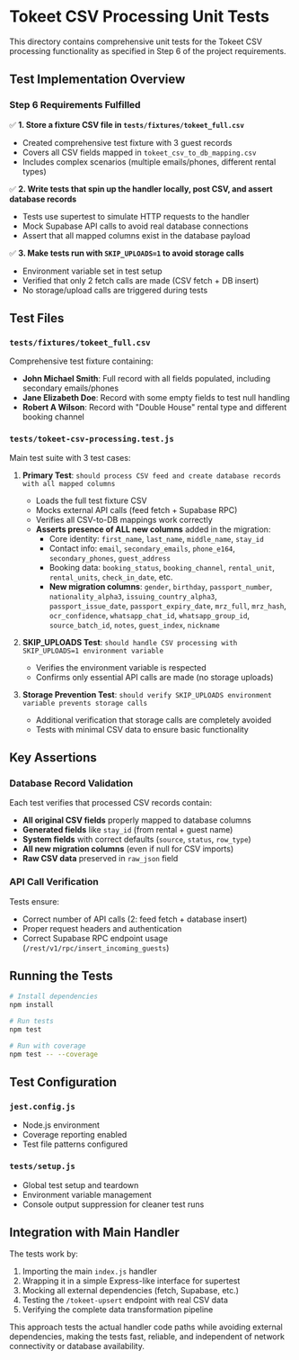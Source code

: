 # Tokeet CSV Processing Unit Tests

This directory contains comprehensive unit tests for the Tokeet CSV processing functionality as specified in Step 6 of the project requirements.

## Test Implementation Overview

### Step 6 Requirements Fulfilled

✅ **1. Store a fixture CSV file in `tests/fixtures/tokeet_full.csv`**
   - Created comprehensive test fixture with 3 guest records
   - Covers all CSV fields mapped in `tokeet_csv_to_db_mapping.csv`
   - Includes complex scenarios (multiple emails/phones, different rental types)

✅ **2. Write tests that spin up the handler locally, post CSV, and assert database records**
   - Tests use supertest to simulate HTTP requests to the handler
   - Mock Supabase API calls to avoid real database connections
   - Assert that all mapped columns exist in the database payload

✅ **3. Make tests run with `SKIP_UPLOADS=1` to avoid storage calls**
   - Environment variable set in test setup
   - Verified that only 2 fetch calls are made (CSV fetch + DB insert)
   - No storage/upload calls are triggered during tests

## Test Files

### `tests/fixtures/tokeet_full.csv`
Comprehensive test fixture containing:
- **John Michael Smith**: Full record with all fields populated, including secondary emails/phones
- **Jane Elizabeth Doe**: Record with some empty fields to test null handling
- **Robert A Wilson**: Record with "Double House" rental type and different booking channel

### `tests/tokeet-csv-processing.test.js`
Main test suite with 3 test cases:

1. **Primary Test**: `should process CSV feed and create database records with all mapped columns`
   - Loads the full test fixture CSV
   - Mocks external API calls (feed fetch + Supabase RPC)
   - Verifies all CSV-to-DB mappings work correctly
   - **Asserts presence of ALL new columns** added in the migration:
     - Core identity: `first_name`, `last_name`, `middle_name`, `stay_id`
     - Contact info: `email`, `secondary_emails`, `phone_e164`, `secondary_phones`, `guest_address`
     - Booking data: `booking_status`, `booking_channel`, `rental_unit`, `rental_units`, `check_in_date`, etc.
     - **New migration columns**: `gender`, `birthday`, `passport_number`, `nationality_alpha3`, `issuing_country_alpha3`, `passport_issue_date`, `passport_expiry_date`, `mrz_full`, `mrz_hash`, `ocr_confidence`, `whatsapp_chat_id`, `whatsapp_group_id`, `source_batch_id`, `notes`, `guest_index`, `nickname`

2. **SKIP_UPLOADS Test**: `should handle CSV processing with SKIP_UPLOADS=1 environment variable`
   - Verifies the environment variable is respected
   - Confirms only essential API calls are made (no storage uploads)

3. **Storage Prevention Test**: `should verify SKIP_UPLOADS environment variable prevents storage calls`
   - Additional verification that storage calls are completely avoided
   - Tests with minimal CSV data to ensure basic functionality

## Key Assertions

### Database Record Validation
Each test verifies that processed CSV records contain:

- **All original CSV fields** properly mapped to database columns
- **Generated fields** like `stay_id` (from rental + guest name)
- **System fields** with correct defaults (`source`, `status`, `row_type`)
- **All new migration columns** (even if null for CSV imports)
- **Raw CSV data** preserved in `raw_json` field

### API Call Verification  
Tests ensure:
- Correct number of API calls (2: feed fetch + database insert)
- Proper request headers and authentication
- Correct Supabase RPC endpoint usage (`/rest/v1/rpc/insert_incoming_guests`)

## Running the Tests

```bash
# Install dependencies
npm install

# Run tests
npm test

# Run with coverage
npm test -- --coverage
```

## Test Configuration

### `jest.config.js`
- Node.js environment
- Coverage reporting enabled
- Test file patterns configured

### `tests/setup.js`
- Global test setup and teardown
- Environment variable management
- Console output suppression for cleaner test runs

## Integration with Main Handler

The tests work by:
1. Importing the main `index.js` handler
2. Wrapping it in a simple Express-like interface for supertest
3. Mocking all external dependencies (fetch, Supabase, etc.)
4. Testing the `/tokeet-upsert` endpoint with real CSV data
5. Verifying the complete data transformation pipeline

This approach tests the actual handler code paths while avoiding external dependencies, making the tests fast, reliable, and independent of network connectivity or database availability.
